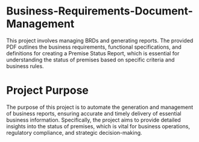 # Business-Requirements-Document-Management
This project involves managing BRDs and generating reports. The provided PDF outlines the business requirements, functional specifications, and definitions for creating a Premise Status Report, which is essential for understanding the status of premises based on specific criteria and business rules.

# Project Purpose
The purpose of this project is to automate the generation and management of business reports, ensuring accurate and timely delivery of essential business information. Specifically, the project aims to provide detailed insights into the status of premises, which is vital for business operations, regulatory compliance, and strategic decision-making.


